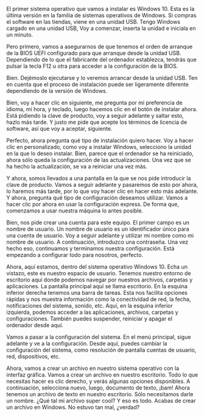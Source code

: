 El primer sistema operativo que vamos a instalar es Windows 10. Esta es la última versión en la familia de sistemas operativos de Windows. Si compras el software en las tiendas, viene en una unidad USB. Tengo Windows cargado en una unidad USB, Voy a comenzar, inserta la unidad e iniciala en un minuto.

Pero primero, vamos a asegurarnos de que tenemos el orden de arranque de la BIOS UEFI configurado para que arranque desde la unidad USB. Dependiendo de lo que el fabricante del ordenador establezca, tendrás que pulsar la tecla F12 u otra para acceder a la configuración de la BIOS.

Bien. Dejémoslo ejecutarse y lo veremos arrancar desde la unidad USB. Ten en cuenta que el proceso de instalación puede ser ligeramente diferente dependiendo de la versión de Windows.

Bien, voy a hacer clic en siguiente, me pregunta por mi preferencia de idioma, mi hora, y teclado, luego hacemos clic en el botón de instalar ahora. Está pidiendo la clave de producto, voy a seguir adelante y saltar esto, hazlo más tarde. Y justo me pide que acepte los términos de licencia de software, así que voy a aceptar, siguiente.

Perfecto, ahora pregunta qué tipo de instalación quiero hacer. Voy a hacer clic en personalizado, como voy a instalar Windows, selecciono la unidad en la que lo deseo instalar. Bien, parece que el ordenador se ha reiniciado, ahora sólo queda la configuración de las actualizaciones. Una vez que se ha hecho la actualización, se va a reiniciar una vez más.

Y ahora, somos llevados a una pantalla en la que se nos pide introducir la clave de producto. Vamos a seguir adelante y pasaremos de esto por ahora, lo haremos más tarde, por lo que voy hacer clic en hacer esto más adelante. Y ahora, pregunta qué tipo de configuración deseamos utilizar. Vamos a hacer clic por ahora en usar la configuración express. De forma que, comenzamos a usar nuestra máquina lo antes posible.

Bien, nos pide crear una cuenta para este equipo. El primer campo es un nombre de usuario. Un nombre de usuario es un identificador único para una cuenta de usuario. Voy a seguir adelante y utilizar mi nombre como mi nombre de usuario. A continuación, introduzco una contraseña. Una vez hecho eso, continuamos y terminamos nuestra configuración. Está empezando a configurar todo para nosotros, perfecto.

Ahora, aquí estamos, dentro del sistema operativo Windows 10. Echa un vistazo, este es nuestro espacio de usuario. Tenemos nuestro entorno de escritorio aquí donde podemos navegar por nuestros archivos, carpetas y aplicaciones. La pantalla principal aquí se llama escritorio. En la esquina inferior derecha tenemos una barra de tareas. Esta nos facilita opciones rápidas y nos muestra información como la conectividad de red, la fecha, notificaciones del sistema, sonido, etc. Aquí, en la esquina inferior izquierda, podemos acceder a las aplicaciones, archivos, carpetas y configuraciones. También puedes suspender, reiniciar y apagar el ordenador desde aquí.

Vamos a pasar a la configuración del sistema. En el menú principal, sigue adelante y ve a la configuración. Desde aquí, puedes cambiar la configuración del sistema, como resolución de pantalla cuentas de usuario, red, dispositivos, etc.

Ahora, vamos a crear un archivo en nuestro sistema operativo con la interfaz gráfica. Vamos a crear un archivo en nuestro escritorio. Todo lo que necesitas hacer es clic derecho, y verás algunas opciones disponibles. A continuación, selecciona nuevo, luego, documento de texto, ¡bam! Ahora tenemos un archivo de texto en nuestro escritorio. Sólo necesitamos darle un nombre. ¿Qué tal mi archivo super cool? Y eso es todo. Acabas de crear un archivo en Windows. No estuvo tan mal, ¿verdad?
